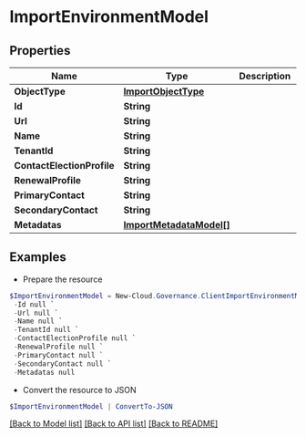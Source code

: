 # ImportEnvironmentModel
## Properties

Name | Type | Description | Notes
------------ | ------------- | ------------- | -------------
**ObjectType** | [**ImportObjectType**](ImportObjectType.md) |  | [optional] 
**Id** | **String** |  | [optional] 
**Url** | **String** |  | [optional] 
**Name** | **String** |  | [optional] 
**TenantId** | **String** |  | [optional] 
**ContactElectionProfile** | **String** |  | [optional] 
**RenewalProfile** | **String** |  | [optional] 
**PrimaryContact** | **String** |  | [optional] 
**SecondaryContact** | **String** |  | [optional] 
**Metadatas** | [**ImportMetadataModel[]**](ImportMetadataModel.md) |  | [optional] 

## Examples

- Prepare the resource
```powershell
$ImportEnvironmentModel = New-Cloud.Governance.ClientImportEnvironmentModel  -ObjectType null `
 -Id null `
 -Url null `
 -Name null `
 -TenantId null `
 -ContactElectionProfile null `
 -RenewalProfile null `
 -PrimaryContact null `
 -SecondaryContact null `
 -Metadatas null
```

- Convert the resource to JSON
```powershell
$ImportEnvironmentModel | ConvertTo-JSON
```

[[Back to Model list]](../README.md#documentation-for-models) [[Back to API list]](../README.md#documentation-for-api-endpoints) [[Back to README]](../README.md)

